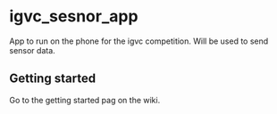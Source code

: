 # igvc_sesnor_app

App to run on the phone for the igvc competition. Will be used to send sensor data.

## Getting started
Go to the getting started pag on the wiki.

